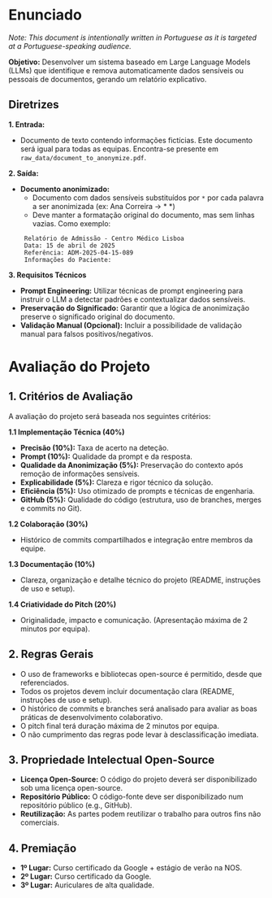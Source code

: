 # Enunciado

*Note: This document is intentionally written in Portuguese as it is targeted at a Portuguese-speaking audience.*

**Objetivo:** Desenvolver um sistema baseado em Large Language Models (LLMs) que identifique e remova automaticamente dados sensíveis ou pessoais de documentos, gerando um relatório explicativo.

## Diretrizes

**1. Entrada:** 
   * Documento de texto contendo informações fictícias. Este documento será igual para todas as equipas. Encontra-se presente em `raw_data/document_to_anonymize.pdf`.

**2. Saída:**

* **Documento anonimizado:** 
   * Documento com dados sensíveis substituídos por `*` por cada palavra a ser anonimizada (ex: Ana Correira -> * *)
   * Deve manter a formatação original do documento, mas sem linhas vazias. Como exemplo:
   ````text
    Relatório de Admissão - Centro Médico Lisboa
    Data: 15 de abril de 2025
    Referência: ADM-2025-04-15-089
    Informações do Paciente:
    ````

**3. Requisitos Técnicos**

* **Prompt Engineering:** Utilizar técnicas de prompt engineering para instruir o LLM a detectar padrões e contextualizar dados sensíveis.
* **Preservação do Significado:** Garantir que a lógica de anonimização preserve o significado original do documento.
* **Validação Manual (Opcional):** Incluir a possibilidade de validação manual para falsos positivos/negativos.


# Avaliação do Projeto

## 1. Critérios de Avaliação

A avaliação do projeto será baseada nos seguintes critérios:

**1.1 Implementação Técnica (40%)**

* **Precisão (10%):** Taxa de acerto na deteção.
* **Prompt (10%):** Qualidade da prompt e da resposta.
* **Qualidade da Anonimização (5%):** Preservação do contexto após remoção de informações sensíveis.
* **Explicabilidade (5%):** Clareza e rigor técnico da solução.
* **Eficiência (5%):** Uso otimizado de prompts e técnicas de engenharia.
* **GitHub (5%):** Qualidade do código (estrutura, uso de branches, merges e commits no Git).


**1.2 Colaboração (30%)**

* Histórico de commits compartilhados e integração entre membros da equipe.


**1.3 Documentação (10%)**

* Clareza, organização e detalhe técnico do projeto (README, instruções de uso e setup).


**1.4 Criatividade do Pitch (20%)**

* Originalidade, impacto e comunicação.  (Apresentação máxima de 2 minutos por equipa).


## 2. Regras Gerais

* O uso de frameworks e bibliotecas open-source é permitido, desde que referenciados.
* Todos os projetos devem incluir documentação clara (README, instruções de uso e setup).
* O histórico de commits e branches será analisado para avaliar as boas práticas de desenvolvimento colaborativo.
* O pitch final terá duração máxima de 2 minutos por equipa.
* O não cumprimento das regras pode levar à desclassificação imediata.


## 3. Propriedade Intelectual Open-Source

* **Licença Open-Source:** O código do projeto deverá ser disponibilizado sob uma licença open-source.
* **Repositório Público:** O código-fonte deve ser disponibilizado num repositório público (e.g., GitHub).
* **Reutilização:** As partes podem reutilizar o trabalho para outros fins não comerciais.


## 4. Premiação

* **1º Lugar:** Curso certificado da Google + estágio de verão na NOS.
* **2º Lugar:** Curso certificado da Google.
* **3º Lugar:** Auriculares de alta qualidade.
